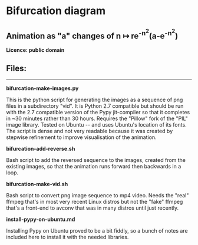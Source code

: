 # Bifurcation diagram

## Animation as "a" changes of n ↦ re<sup>-n<sup>2</sup></sup>(a-e<sup>-n<sup>2</sup></sup>)

**Licence: public domain**


## Files:
---

**bifurcation-make-images.py**

  This is the python script for generating the images as a sequence of
  png files in a subdirectory "vid". It is Python 2.7 compatible but
  should be run with the 2.7 compatible version of the Pypy jit-compiler
  so that it completes in ~30 minutes rather than 30 hours.
  Requires the "Pillow" fork of the "PIL" image library.
  Tested on Ubuntu -- and uses Ubuntu's location of its fonts.
  The script is dense and not very readable because it was created by
  stepwise refinement to improve visualisation of the animation.

**bifurcation-add-reverse.sh**

  Bash script to add the reversed sequence to the images, created
  from the existing images, so that the animation runs forward then
  backwards in a loop.

**bifurcation-make-vid.sh**

  Bash script to convert png image sequence to mp4 video.
  Needs the "real" ffmpeg that's in most very recent
  Linux distros but not the "fake" ffmpeg that's a front-end to
  avconv that was in many distros until just recently.

  **install-pypy-on-ubuntu.md**

  Installing Pypy on Ubuntu proved to be a bit fiddly, so a bunch
  of notes are included here to install it with the needed libraries.
